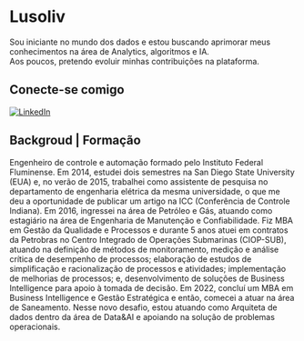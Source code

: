 # Lusoliv
Sou iniciante no mundo dos dados e estou buscando aprimorar meus conhecimentos na área de Analytics, algoritmos e IA. \
Aos poucos, pretendo evoluir minhas contribuições na plataforma.

## Conecte-se comigo
[![LinkedIn](https://img.shields.io/badge/LinkedIn-0077B5?style=for-the-badge&logo=linkedin&logoColor=white)](https://www.linkedin.com/in/luana-soares-de-oliveira-da-silva-413119aa/)

## Backgroud | Formação
Engenheiro de controle e automação formado pelo Instituto Federal Fluminense. Em 2014, estudei dois semestres na San Diego State University (EUA) e, no verão de 2015, trabalhei como assistente de pesquisa no departamento de engenharia elétrica da mesma universidade, o que me deu a oportunidade de publicar um artigo na ICC (Conferência de Controle Indiana). Em 2016, ingressei na área de Petróleo e Gás, atuando como estagiário na área de Engenharia de Manutenção e Confiabilidade.
Fiz MBA em Gestão da Qualidade e Processos e durante 5 anos atuei em contratos da Petrobras no Centro Integrado de Operações Submarinas (CIOP-SUB), atuando na definição de métodos de monitoramento, medição e análise crítica de desempenho de processos; elaboração de estudos de simplificação e racionalização de processos e atividades; implementação de melhorias de processos; e, desenvolvimento de soluções de Business Intelligence para apoio à tomada de decisão.
Em 2022, concluí um MBA em Business Intelligence e Gestão Estratégica e então, comecei a atuar na área de Saneamento. Nesse novo desafio, estou atuando como Arquiteta de dados dentro da área de Data&AI e apoiando na solução de problemas operacionais.
